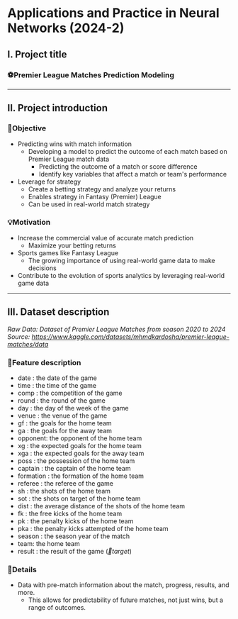 # Applications and Practice in Neural Networks (2024-2)

## I. Project title
### ⚽Premier League Matches Prediction Modeling

---
## II. Project introduction

### 📌Objective
- Predicting wins with match information
    - Developing a model to predict the outcome of each match based on Premier League match data
        - Predicting the outcome of a match or score difference
        - Identify key variables that affect a match or team's performance
- Leverage for strategy
    - Create a betting strategy and analyze your returns
    - Enables strategy in Fantasy (Premier) League
    - Can be used in real-world match strategy

### 💡Motivation
- Increase the commercial value of accurate match prediction
    - Maximize your betting returns
- Sports games like Fantasy League
    - The growing importance of using real-world game data to make decisions
- Contribute to the evolution of sports analytics by leveraging real-world game data

---
## III. Dataset description
*Raw Data: Dataset of Premier League Matches from season 2020 to 2024*\
*Source: https://www.kaggle.com/datasets/mhmdkardosha/premier-league-matches/data*


### 📂Feature description
- date : the date of the game
- time : the time of the game
- comp : the competition of the game
- round : the round of the game
- day : the day of the week of the game
- venue : the venue of the game
- gf : the goals for the home team
- ga : the goals for the away team
- opponent: the opponent of the home team
- xg : the expected goals for the home team
- xga : the expected goals for the away team
- poss : the possession of the home team
- captain : the captain of the home team
- formation : the formation of the home team
- referee : the referee of the game
- sh : the shots of the home team
- sot : the shots on target of the home team
- dist : the average distance of the shots of the home team
- fk : the free kicks of the home team
- pk : the penalty kicks of the home team
- pka : the penalty kicks attempted of the home team
- season : the season year of the match
- team: the home team
- result : the result of the game (*🎯target*)

### 📎Details
- Data with pre-match information about the match, progress, results, and more.
    - This allows for predictability of future matches, not just wins, but a range of outcomes.